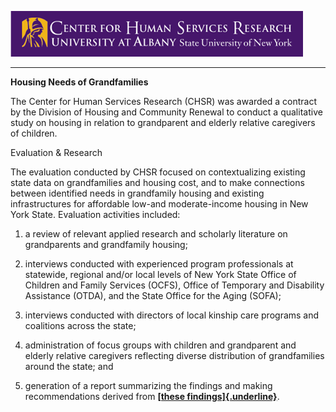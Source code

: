 ![CHSR Logo](chsr-project-logo.png)

<hr />

**Housing Needs of Grandfamilies**

The Center for Human Services Research (CHSR) was awarded a contract by
the Division of Housing and Community Renewal to conduct a qualitative
study on housing in relation to grandparent and elderly relative
caregivers of children.

Evaluation & Research

The evaluation conducted by CHSR focused on contextualizing existing
state data on grandfamilies and housing cost, and to make connections
between identified needs in grandfamily housing and existing
infrastructures for affordable low-and moderate-income housing in New
York State. Evaluation activities included:

1.  a review of relevant applied research and scholarly literature on
    grandparents and grandfamily housing;

2.  interviews conducted with experienced program professionals at
    statewide, regional and/or local levels of New York State Office of
    Children and Family Services (OCFS), Office of Temporary and
    Disability Assistance (OTDA), and the State Office for the Aging
    (SOFA);

3.  interviews conducted with directors of local kinship care programs
    and coalitions across the state;

4.  administration of focus groups with children and grandparent and
    elderly relative caregivers reflecting diverse distribution of
    grandfamilies around the state; and

5.  generation of a report summarizing the findings and making
    recommendations derived from [**[these
    findings]{.underline}**](https://www.albany.edu/chsr/Publications/22NYS%20Grandfamilies%20Housing%20Study%20FINAL%20REPORT_Mar%2031%202015.pdf).
